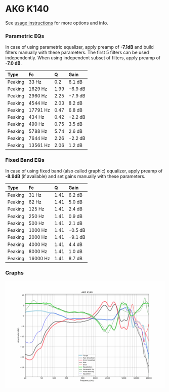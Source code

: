 # AKG K140
See [usage instructions](https://github.com/jaakkopasanen/AutoEq#usage) for more options and info.

### Parametric EQs
In case of using parametric equalizer, apply preamp of **-7.1dB** and build filters manually
with these parameters. The first 5 filters can be used independently.
When using independent subset of filters, apply preamp of **-7.0 dB**.

| Type    | Fc       |    Q | Gain    |
|:--------|:---------|:-----|:--------|
| Peaking | 33 Hz    | 0.2  | 6.1 dB  |
| Peaking | 1629 Hz  | 1.99 | -6.9 dB |
| Peaking | 2960 Hz  | 2.25 | -7.9 dB |
| Peaking | 4544 Hz  | 2.03 | 8.2 dB  |
| Peaking | 17791 Hz | 0.47 | 6.8 dB  |
| Peaking | 434 Hz   | 0.42 | -2.2 dB |
| Peaking | 490 Hz   | 0.75 | 3.5 dB  |
| Peaking | 5788 Hz  | 5.74 | 2.6 dB  |
| Peaking | 7644 Hz  | 2.26 | -2.2 dB |
| Peaking | 13561 Hz | 2.06 | 1.2 dB  |

### Fixed Band EQs
In case of using fixed band (also called graphic) equalizer, apply preamp of **-8.9dB**
(if available) and set gains manually with these parameters.

| Type    | Fc       |    Q | Gain    |
|:--------|:---------|:-----|:--------|
| Peaking | 31 Hz    | 1.41 | 6.2 dB  |
| Peaking | 62 Hz    | 1.41 | 5.0 dB  |
| Peaking | 125 Hz   | 1.41 | 2.4 dB  |
| Peaking | 250 Hz   | 1.41 | 0.9 dB  |
| Peaking | 500 Hz   | 1.41 | 2.1 dB  |
| Peaking | 1000 Hz  | 1.41 | -0.5 dB |
| Peaking | 2000 Hz  | 1.41 | -9.1 dB |
| Peaking | 4000 Hz  | 1.41 | 4.4 dB  |
| Peaking | 8000 Hz  | 1.41 | 1.0 dB  |
| Peaking | 16000 Hz | 1.41 | 8.7 dB  |

### Graphs
![](./AKG%20K140.png)